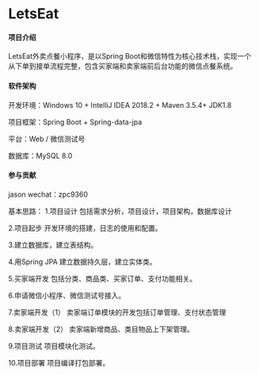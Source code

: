 # LetsEat

#### 项目介绍
LetsEat外卖点餐小程序，是以Spring Boot和微信特性为核心技术栈，实现一个从下单到接单流程完整，包含买家端和卖家端前后台功能的微信点餐系统。

#### 软件架构

开发环境：Windows 10 + IntelliJ IDEA 2018.2 + Maven 3.5.4+ JDK1.8

项目框架：Spring Boot + Spring-data-jpa

平台：Web / 微信测试号

数据库：MySQL 8.0


#### 参与贡献
jason wechat：zpc9360

基本思路：
1.项目设计 包括需求分析，项目设计，项目架构，数据库设计

2.项目起步 开发环境的搭建，日志的使用和配置。

3.建立数据库，建立表结构。

4.用Spring JPA 建立数据持久层，建立实体类。

5.买家端开发 包括分类、商品类、买家订单、支付功能相关。

6.申请微信小程序、微信测试号接入。 

7.卖家端开发（1） 卖家端订单模块的开发包括订单管理、支付状态管理

8.卖家端开发（2） 卖家端新增商品、类目物品上下架管理。

9.项目测试 项目模块化测试。

10.项目部署 项目编译打包部署。


